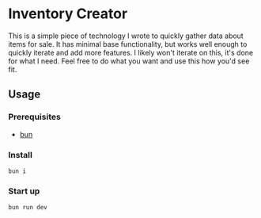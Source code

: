 # Inventory Creator

This is a simple piece of technology I wrote to quickly gather data about items for sale. It has minimal base functionality, but works well enough to quickly iterate and add more features. I likely won't iterate on this, it's done for what I need. Feel free to do what you want and use this how you'd see fit.

## Usage

### Prerequisites

- [bun](https://github.com/oven-sh/bun)

### Install

`bun i`

### Start up

`bun run dev`